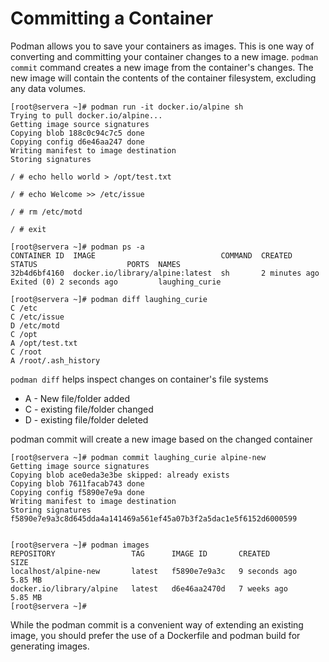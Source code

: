 # Committing a Container

Podman allows you to save your containers as images. This is one way of converting and committing your container changes to a new image. `podman commit` command creates a new image from the container's changes. The new image will contain the contents of the container filesystem, excluding any data volumes.

```
[root@servera ~]# podman run -it docker.io/alpine sh
Trying to pull docker.io/alpine...
Getting image source signatures
Copying blob 188c0c94c7c5 done  
Copying config d6e46aa247 done  
Writing manifest to image destination
Storing signatures

/ # echo hello world > /opt/test.txt

/ # echo Welcome >> /etc/issue 

/ # rm /etc/motd

/ # exit

[root@servera ~]# podman ps -a
CONTAINER ID  IMAGE                            COMMAND  CREATED        STATUS                    PORTS  NAMES
32b4d6bf4160  docker.io/library/alpine:latest  sh       2 minutes ago  Exited (0) 2 seconds ago         laughing_curie

[root@servera ~]# podman diff laughing_curie 
C /etc
C /etc/issue
D /etc/motd
C /opt
A /opt/test.txt
C /root
A /root/.ash_history

```

`podman diff` helps inspect changes on container's file systems

* A - New file/folder added
* C - existing file/folder changed
* D - existing file/folder deleted

podman commit will create a new image based on the changed container

```
[root@servera ~]# podman commit laughing_curie alpine-new
Getting image source signatures
Copying blob ace0eda3e3be skipped: already exists  
Copying blob 7611facab743 done  
Copying config f5890e7e9a done  
Writing manifest to image destination
Storing signatures
f5890e7e9a3c8d645dda4a141469a561ef45a07b3f2a5dac1e5f6152d6000599


[root@servera ~]# podman images
REPOSITORY                 TAG      IMAGE ID       CREATED         SIZE
localhost/alpine-new       latest   f5890e7e9a3c   9 seconds ago   5.85 MB
docker.io/library/alpine   latest   d6e46aa2470d   7 weeks ago     5.85 MB
[root@servera ~]# 

```

While the podman commit is a convenient way of extending an existing image, you should prefer the use of a Dockerfile and podman build for generating images.
